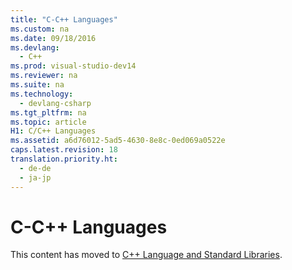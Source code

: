 ```yaml
---
title: "C-C++ Languages"
ms.custom: na
ms.date: 09/18/2016
ms.devlang: 
  - C++
ms.prod: visual-studio-dev14
ms.reviewer: na
ms.suite: na
ms.technology: 
  - devlang-csharp
ms.tgt_pltfrm: na
ms.topic: article
H1: C/C++ Languages
ms.assetid: a6d76012-5ad5-4630-8e8c-0ed069a0522e
caps.latest.revision: 18
translation.priority.ht: 
  - de-de
  - ja-jp
---
```

# C-C++ Languages
This content has moved to [C++ Language and Standard Libraries](../vs140/C-C---Language-and-Standard-Libraries.md).